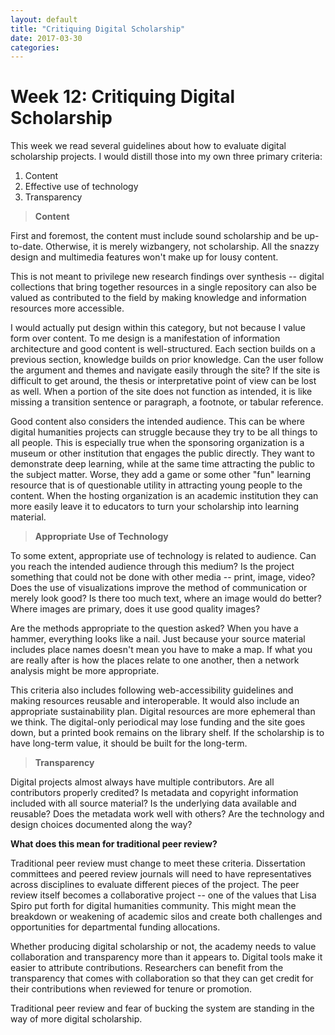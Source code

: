 ```yaml
---
layout: default
title: "Critiquing Digital Scholarship"
date: 2017-03-30
categories:
---
```


<!-- What do you consider the fundamental criteria for critiquing digital history projects? How much does the traditional peer review model need to change to accommodate new types of historical work/projects? -->

# Week 12: Critiquing Digital Scholarship

This week we read several guidelines about how to evaluate digital scholarship projects. I would distill those into my own three primary criteria:
1. Content
2. Effective use of technology
3. Transparency

>**Content**

First and foremost, the content must include sound scholarship and be up-to-date. Otherwise, it is merely wizbangery, not scholarship. All the snazzy design and multimedia features won't make up for lousy content.

This is not meant to privilege new research findings over synthesis --  digital collections that bring together resources in a single repository can also be valued as contributed to the field by making knowledge and information resources more accessible.

I would actually put design within this category, but not because I value form over content. To me design is a manifestation of information architecture and good content is well-structured. Each section builds on a previous section, knowledge builds on prior knowledge. Can the user follow the argument and themes and navigate easily through the site?  If the site is difficult to get around, the thesis or interpretative point of view can be lost as well. When a portion of the site does not function as intended, it is like missing a transition sentence or paragraph, a footnote, or tabular reference.

Good content also considers the intended audience. This can be where digital humanities projects can struggle because they try to be all things to all people. This is especially true when the sponsoring organization is a museum or other institution that engages the public directly. They want to demonstrate deep learning, while at the same time attracting the public to the subject matter. Worse, they add a game or some other "fun" learning resource that is of questionable utility in attracting young people to the content. When the hosting organization is an academic institution they can more easily leave it to educators to turn your scholarship into learning material.

>**Appropriate Use of Technology**

To some extent, appropriate use of technology is related to audience. Can you reach the intended audience through this medium? Is the project something that could not be done with other media -- print, image, video? Does the use of visualizations improve the method of communication or merely look good? Is there too much text, where an image would do better? Where images are primary, does it use good quality images?

Are the methods appropriate to the question asked? When you have a hammer, everything looks like a nail. Just because your source material includes place names doesn't mean you have to make a map. If what you are really after is how the places relate to one another, then a network analysis might be more appropriate.

This criteria also includes following web-accessibility guidelines and making resources reusable and interoperable. It would also include an appropriate sustainability plan. Digital resources are more ephemeral than we think. The digital-only periodical may lose funding and the site goes down, but a printed book remains on the library shelf. If the scholarship is to have long-term value, it should be built for the long-term.  

>**Transparency**

Digital projects almost always have multiple contributors. Are all contributors properly credited? Is metadata and copyright information included with all source material? Is the underlying data available and reusable? Does the metadata work well with others? Are the technology and design choices documented along the way?

**What does this mean for traditional peer review?**

Traditional peer review must change to meet these criteria. Dissertation committees and peered review journals will need to have representatives across disciplines to evaluate different pieces of the project. The peer review itself becomes a collaborative project -- one of the values that Lisa Spiro put forth for digital humanities community. This might mean the breakdown or weakening of academic silos and create both challenges and opportunities for departmental funding allocations.

Whether producing digital scholarship or not, the academy needs to value collaboration and transparency more than it appears to. Digital tools make it easier to attribute contributions. Researchers can benefit from the transparency that comes with collaboration so that they can get credit for their contributions when reviewed for tenure or promotion.

Traditional peer review and fear of bucking the system are standing in the way of more digital scholarship.
